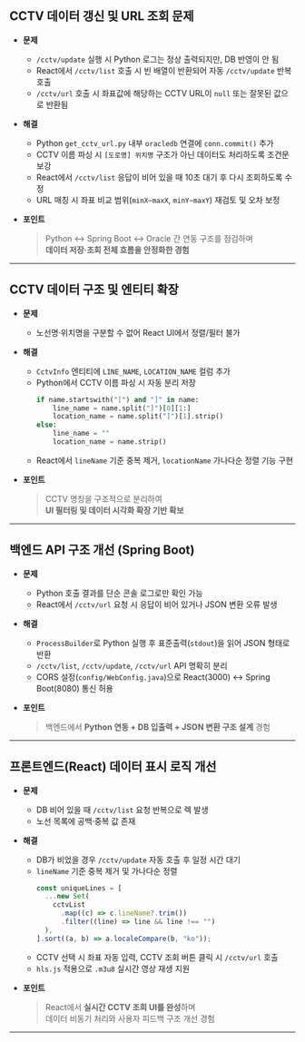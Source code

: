 ## CCTV 데이터 갱신 및 URL 조회 문제
- **문제**  
  - `/cctv/update` 실행 시 Python 로그는 정상 출력되지만, DB 반영이 안 됨  
  - React에서 `/cctv/list` 호출 시 빈 배열이 반환되어 자동 `/cctv/update` 반복 호출  
  - `/cctv/url` 호출 시 좌표값에 해당하는 CCTV URL이 `null` 또는 잘못된 값으로 반환됨  

- **해결**  
  - Python `get_cctv_url.py` 내부 `oracledb` 연결에 `conn.commit()` 추가  
  - CCTV 이름 파싱 시 `[도로명] 위치명` 구조가 아닌 데이터도 처리하도록 조건문 보강  
  - React에서 `/cctv/list` 응답이 비어 있을 때 10초 대기 후 다시 조회하도록 수정  
  - URL 매칭 시 좌표 비교 범위(`minX~maxX`, `minY~maxY`) 재검토 및 오차 보정  

- **포인트**  
  > Python ↔ Spring Boot ↔ Oracle 간 연동 구조를 점검하며  
  > **데이터 저장·조회 전체 흐름을 안정화한 경험**

---

## CCTV 데이터 구조 및 엔티티 확장
- **문제**  
  - 노선명·위치명을 구분할 수 없어 React UI에서 정렬/필터 불가  

- **해결**  
  - `CctvInfo` 엔티티에 `LINE_NAME`, `LOCATION_NAME` 컬럼 추가  
  - Python에서 CCTV 이름 파싱 시 자동 분리 저장  
    ```python
    if name.startswith("[") and "]" in name:
        line_name = name.split("]")[0][1:]
        location_name = name.split("]")[1].strip()
    else:
        line_name = ""
        location_name = name.strip()
    ```
  - React에서 `lineName` 기준 중복 제거, `locationName` 가나다순 정렬 기능 구현  

- **포인트**  
  > CCTV 명칭을 구조적으로 분리하여  
  > **UI 필터링 및 데이터 시각화 확장 기반 확보**

---

## 백엔드 API 구조 개선 (Spring Boot)
- **문제**  
  - Python 호출 결과를 단순 콘솔 로그로만 확인 가능  
  - React에서 `/cctv/url` 요청 시 응답이 비어 있거나 JSON 변환 오류 발생  

- **해결**  
  - `ProcessBuilder`로 Python 실행 후 표준출력(`stdout`)을 읽어 JSON 형태로 반환  
  - `/cctv/list`, `/cctv/update`, `/cctv/url` API 명확히 분리  
  - CORS 설정(`config/WebConfig.java`)으로 React(3000) ↔ Spring Boot(8080) 통신 허용  

- **포인트**  
  > 백엔드에서 **Python 연동 + DB 입출력 + JSON 변환 구조 설계** 경험  

---

## 프론트엔드(React) 데이터 표시 로직 개선
- **문제**  
  - DB 비어 있을 때 `/cctv/list` 요청 반복으로 렉 발생  
  - 노선 목록에 공백·중복 값 존재  

- **해결**  
  - DB가 비었을 경우 `/cctv/update` 자동 호출 후 일정 시간 대기  
  - `lineName` 기준 중복 제거 및 가나다순 정렬  
    ```js
    const uniqueLines = [
      ...new Set(
        cctvList
          .map((c) => c.lineName?.trim())
          .filter((line) => line && line !== "")
      ),
    ].sort((a, b) => a.localeCompare(b, "ko"));
    ```
  - CCTV 선택 시 좌표 자동 입력, CCTV 조회 버튼 클릭 시 `/cctv/url` 호출  
  - `hls.js` 적용으로 `.m3u8` 실시간 영상 재생 지원  

- **포인트**  
  > React에서 **실시간 CCTV 조회 UI를 완성**하며  
  > 데이터 비동기 처리와 사용자 피드백 구조 개선 경험  

---
